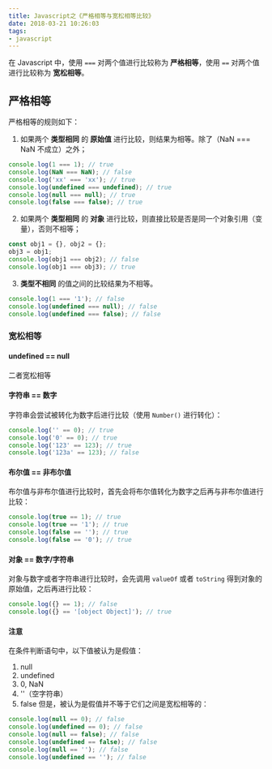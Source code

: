 ```yaml
---
title: Javascript之《严格相等与宽松相等比较》
date: 2018-03-21 10:26:03
tags:
- javascript
---
```


在 Javascript 中，使用 `===` 对两个值进行比较称为 **严格相等**，使用 `==` 对两个值进行比较称为 **宽松相等**。

<!-- more -->

## 严格相等
严格相等的规则如下：
1. 如果两个 **类型相同** 的 **原始值** 进行比较，则结果为相等。除了（NaN === NaN 不成立）之外；
```js
console.log(1 === 1); // true
console.log(NaN === NaN); // false
console.log('xx' === 'xx'); // true
console.log(undefined === undefined); // true
console.log(null === null); // true
console.log(false === false); // true
```
2. 如果两个 **类型相同** 的 **对象** 进行比较，则直接比较是否是同一个对象引用（变量），否则不相等；
```js
const obj1 = {}, obj2 = {};
obj3 = obj1;
console.log(obj1 === obj2); // false
console.log(obj1 === obj3); // true
```
3. **类型不相同** 的值之间的比较结果为不相等。
```js
console.log(1 === '1'); // false
console.log(undefined === null); // false
console.log(undefined === false); // false
```


### 宽松相等

#### undefined == null
二者宽松相等


#### 字符串 == 数字
字符串会尝试被转化为数字后进行比较（使用 `Number()` 进行转化）：
```js
console.log('' == 0); // true
console.log('0' == 0); // true
console.log('123' == 123); // true
console.log('123a' == 123); // false
```

#### 布尔值 == 非布尔值
布尔值与非布尔值进行比较时，首先会将布尔值转化为数字之后再与非布尔值进行比较：
```js
console.log(true == 1); // true
console.log(true == '1'); // true
console.log(false == ''); // true
console.log(false == '0'); // true
```

#### 对象 == 数字/字符串
对象与数字或者字符串进行比较时，会先调用 `valueOf` 或者 `toString` 得到对象的原始值，之后再进行比较：
```js
console.log({} == 1); // false
console.log({} == '[object Object]'); // true
```


#### 注意
在条件判断语句中，以下值被认为是假值：
1. null
2. undefined
3. 0, NaN
4. ''（空字符串）
5. false
但是，被认为是假值并不等于它们之间是宽松相等的：
```js
console.log(null == 0); // false
console.log(undefined == 0); // false
console.log(null == false); // false
console.log(undefined == false); // false
console.log(null == ''); // false
console.log(undefined == ''); // false
```
